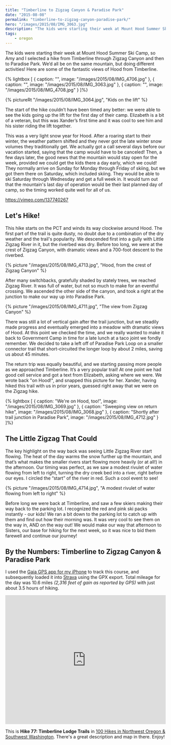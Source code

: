 ```yaml
---
title: "Timberline to Zigzag Canyon & Paradise Park"
date: "2015-08-08"
permalink: "timberline-to-zigzag-canyon-paradise-park/"
hero: "/images/2015/08/IMG_3063.jpg"
description: "The kids were starting their week at Mount Hood Summer Ski Camp, so Amy and I selected a hike from Timberline through Zigzag Canyon and then to Paradise Park."
tags:
    - oregon
---
```


The kids were starting their week at Mount Hood Summer Ski Camp, so Amy and I selected a hike from Timberline through Zigzag Canyon and then to Paradise Park. We’d all be on the same mountain, but doing different activities! Here are some of the fantastic views of Hood from Timberline.

{% lightbox [
    { caption: "", image: "/images/2015/08/IMG_4706.jpg" },
    { caption: "", image: "/images/2015/08/IMG_3063.jpg" },
    { caption: "", image: "/images/2015/08/IMG_4708.jpg" }
]%}

{% pictureRt "/images/2015/08/IMG_3064.jpg", "Kids on the lift" %}

The start of the hike couldn’t have been timed any better: we were able to see the kids going up the lift for the first day of their camp. Elizabeth is a bit of a veteran, but this was Xander’s first time and it was cool to see him and his sister riding the lift together.

This was a very light snow year for Hood. After a roaring start to their winter, the weather pattern shifted and they never got the late winter snow volumes they traditionally get. We actually got a call several days before our vacation started, saying that the camp would have to be canceled! Then, a few days later, the good news that the mountain would stay open for the week, provided we could get the kids there a day early, which we could! They normally arrive on Sunday for Monday through Friday of skiing, but we got them there on Saturday, which included skiing. They would be able to ski Saturday through Wednesday and get a full week in. It would turn out that the mountain's last day of operation would be their last planned day of camp, so the timing worked quite well for all of us.

https://vimeo.com/137740267

## Let's Hike!

This hike starts on the PCT and winds its way clockwise around Hood. The first part of the trail is quite dusty, no doubt due to a combination of the dry weather and the trail's popularity. We descended first into a gully with Little Zigzag River in it, but the riverbed was dry. Before too long, we were at the crest of Zigzag Canyon, with dramatic views and a 700-foot descent to the riverbed.

{% picture "/images/2015/08/IMG_4713.jpg", "Hood, from the crest of Zigzag Canyon" %}

After many switchbacks, gratefully shaded by stately trees, we reached Zigzag River. It was full of water, but not so much to make for an eventful crossing. We ascended the other side of the canyon, and took a right at the junction to make our way up into Paradise Park.

{% picture "/images/2015/08/IMG_4711.jpg", "The view from Zigzag Canyon" %}

There was still a lot of vertical gain after the trail junction, but we steadily made progress and eventually emerged into a meadow with dramatic views of Hood. At this point we checked the time, and we really wanted to make it back to Government Camp in time for a late lunch at a taco joint we fondly remember. We decided to take a left off of Paradise Park Loop on a smaller connector trail that short-circuited the longer loop by about 2 miles, saving us about 45 minutes.

The return trip was equally beautiful, and we starting passing more people as we approached Timberline. It’s a very popular trail! At one point we had good cell service and got a text from Elizabeth, asking where we were. We wrote back "on Hood!", and snapped this picture for her. Xander, having hiked this trail with us in prior years, guessed right away that we were on the Zigzag hike.

{% lightbox [
    { caption: "We're on Hood, too!", image: "/images/2015/08/IMG_3069.jpg" },
    { caption: "Sweeping view on return hike", image: "/images/2015/08/IMG_3068.jpg" },
    { caption: "Shortly after trail junction in Paradise Park", image: "/images/2015/08/IMG_4712.jpg" }
]%}

## The Little Zigzag That Could

The key highlight on the way back was seeing Little Zigzag River start flowing. The heat of the day warms the snow further up the mountain, and that’s what makes the smaller rivers start flowing more heavily (or at all!) in the afternoon. Our timing was perfect, as we saw a modest rivulet of water flowing from left to right, turning the dry creek bed into a river, right before our eyes. I circled the “start” of the river in red. Such a cool event to see!

{% picture "/images/2015/08/IMG_4714.jpg", "A modest rivulet of water flowing from left to right" %}

Before long we were back at Timberline, and saw a few skiers making their way back to the parking lot. I recognized the red and pink ski packs instantly - our kids! We ran a bit down to the parking lot to catch up with them and find out how their morning was. It was very cool to see them on the way in, AND on the way out! We would make our way that afternoon to Sisters, our base for hiking for the next week, so it was nice to bid them farewell and continue our journey!

## By the Numbers: Timberline to Zigzag Canyon & Paradise Park

I used the [Gaia GPS app for my iPhone](https://www.gaiagps.com) to track this course, and subsequently loaded it into [Strava](https://www.strava.com/activities/371465262) using the GPX export. Total mileage for the day was 10.6 miles _(2,316 feet of gain as reported by GPS)_ with just about 3.5 hours of hiking.

<iframe src="https://www.strava.com/activities/371465262/embed/4174c6b35ec6d909fec6a25c39da6616a5f216b0" width="100%" height="405" frameborder="0" scrolling="no"></iframe>

This is **Hike 77: Timberline Lodge Trails** in [100 Hikes in Northwest Oregon & Southwest Washington](http://www.amazon.com/gp/product/1939312000/ref=as_li_tl?ie=UTF8&camp=1789&creative=390957&creativeASIN=1939312000&linkCode=as2&tag=lunchtaker-20&linkId=G7LCUJOU434YIRPS). There's a great description and map in there. Enjoy!
